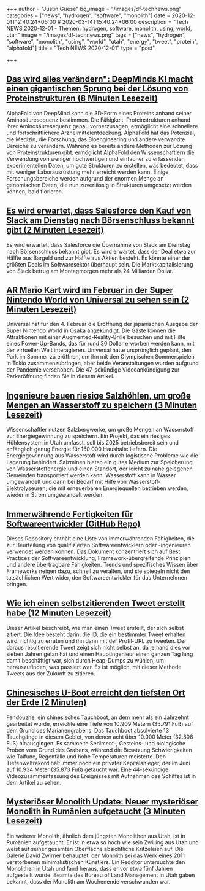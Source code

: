+++
author = "Justin Guese"
bg_image = "/images/df-technews.png"
categories = ["news", "hydrogen", "software", "monolith"]
date = 2020-12-01T12:40:24+06:00 # 2020-03-14T15:40:24+06:00
description = "Tech NEWS 2020-12-01 - Themen: hydrogen, software, monolith, using, world, utah"
image = "/images/df-technews.png"
tags = ["news", "hydrogen", "software", "monolith", "using", "world", "utah", "energy", "tweet", "protein", "alphafold"]
title = "Tech NEWS 2020-12-01"
type = "post"

+++

## [Das wird alles verändern": DeepMinds KI macht einen gigantischen Sprung bei der Lösung von Proteinstrukturen (8 Minuten Lesezeit)](https://www.nature.com/articles/d41586-020-03348-4/1/010001761dffb2fb-9c68be89-7e43-44eb-93aa-6ffc9340a7f1-000000/EFpz9xJn4yvXs-WoUpyMpLVf8V0msCX3vRkJTksMf_0=169)

 AlphaFold von DeepMind kann die 3D-Form eines Proteins anhand seiner Aminosäuresequenz bestimmen. Die Fähigkeit, Proteinstrukturen anhand ihrer Aminosäuresequenz genau vorherzusagen, ermöglicht eine schnellere und fortschrittlichere Arzneimittelentdeckung. AlphaFold hat das Potenzial, die Medizin, die Forschung, das Bioengineering und andere verwandte Bereiche zu verändern. Während es bereits andere Methoden zur Lösung von Proteinstrukturen gibt, ermöglicht AlphaFold den Wissenschaftlern die Verwendung von weniger hochwertigen und einfacher zu erfassenden experimentellen Daten, um gute Strukturen zu erstellen, was bedeutet, dass mit weniger Laborausrüstung mehr erreicht werden kann. Einige Forschungsbereiche werden aufgrund der enormen Menge an genomischen Daten, die nun zuverlässig in Strukturen umgesetzt werden können, bald florieren.

## [Es wird erwartet, dass Salesforce den Kauf von Slack am Dienstag nach Börsenschluss bekannt gibt (2 Minuten Lesezeit)](https://www.cnbc.com/2020/11/30/salesforce-deal-to-buy-slack-expected-to-be-announced-tomorrow.html?__source=newsletter%7Cbreakingnews/1/010001761dffb2fb-9c68be89-7e43-44eb-93aa-6ffc9340a7f1-000000/qZJFTI8RwVEpFJ7hxTdeHzXeXklIObnmFm09sRyOBQ8=169)

 Es wird erwartet, dass Salesforce die Übernahme von Slack am Dienstag nach Börsenschluss bekannt gibt. Es wird erwartet, dass der Deal etwa zur Hälfte aus Bargeld und zur Hälfte aus Aktien besteht. Es könnte einer der größten Deals im Softwaresektor überhaupt sein. Die Marktkapitalisierung von Slack betrug am Montagmorgen mehr als 24 Milliarden Dollar.

## [AR Mario Kart wird im Februar in der Super Nintendo World von Universal zu sehen sein (2 Minuten Lesezeit)](https://arstechnica.com/gaming/2020/11/ar-mario-kart-anchors-universals-super-nintendo-world-in-february//1/010001761dffb2fb-9c68be89-7e43-44eb-93aa-6ffc9340a7f1-000000/t48k963uY7H6XlIrVQO8lkWNjHvUu54zEDaWM59VC7g=169)

 Universal hat für den 4. Februar die Eröffnung der japanischen Ausgabe der Super Nintendo World in Osaka angekündigt. Die Gäste können die Attraktionen mit einer Augmented-Reality-Brille besuchen und mit Hilfe eines Power-Up-Bands, das für rund 30 Dollar erworben werden kann, mit der virtuellen Welt interagieren. Universal hatte ursprünglich geplant, den Park im Sommer zu eröffnen, um ihn mit den Olympischen Sommerspielen in Tokio zusammenzubringen, aber beide Veranstaltungen wurden aufgrund der Pandemie verschoben. Die 47-sekündige Videoankündigung zur Parkeröffnung finden Sie in diesem Artikel.

## [Ingenieure bauen riesige Salzhöhlen, um große Mengen an Wasserstoff zu speichern (3 Minuten Lesezeit)](https://www.popularmechanics.com/science/energy/a34824959/salt-caves-store-hydrogen//1/010001761dffb2fb-9c68be89-7e43-44eb-93aa-6ffc9340a7f1-000000/M6fiYlJjuyjF0rVAFJGsOtM-eTqKHJ_fBcsOTMbFn-g=169)

 Wissenschaftler nutzen Salzbergwerke, um große Mengen an Wasserstoff zur Energiegewinnung zu speichern. Ein Projekt, das ein riesiges Höhlensystem in Utah umfasst, soll bis 2025 betriebsbereit sein und anfänglich genug Energie für 150 000 Haushalte liefern. Die Energiegewinnung aus Wasserstoff wird durch logistische Probleme wie die Lagerung behindert. Salzminen bieten ein gutes Medium zur Speicherung von Wasserstoffenergie und einen Standort, der leicht zu nahe gelegenen Gemeinden transportiert werden kann. Wasserstoff kann in Wasser umgewandelt und dann bei Bedarf mit Hilfe von Wasserstoff-Elektrolyseuren, die mit erneuerbaren Energiequellen betrieben werden, wieder in Strom umgewandelt werden.

## [Immerwährende Fertigkeiten für Softwareentwickler (GitHub Repo)](https://github.com/romenrg/evergreen-skills-developers/1/010001761dffb2fb-9c68be89-7e43-44eb-93aa-6ffc9340a7f1-000000/mvfHwjKrFodBHBmt-3c4B2YlfaXvTm78zf6QLTQTDfY=169)

 Dieses Repository enthält eine Liste von immerwährenden Fähigkeiten, die zur Beurteilung von qualifizierten Softwareentwicklern oder -ingenieuren verwendet werden können. Das Dokument konzentriert sich auf Best Practices der Softwareentwicklung, Framework-übergreifende Prinzipien und andere übertragbare Fähigkeiten. Trends und spezifisches Wissen über Frameworks neigen dazu, schnell zu veralten, und sie spiegeln nicht den tatsächlichen Wert wider, den Softwareentwickler für das Unternehmen bringen.

## [Wie ich einen selbstzitierenden Tweet erstellt habe (12 Minuten Lesezeit)](https://oisinmoran.com/quinetweet/1/010001761dffb2fb-9c68be89-7e43-44eb-93aa-6ffc9340a7f1-000000/ISjtYfg22jr-Pcs1GL5eCF8x2T-cuO15UF00mnBiNuA=169)

 Dieser Artikel beschreibt, wie man einen Tweet erstellt, der sich selbst zitiert. Die Idee besteht darin, die ID, die ein bestimmter Tweet erhalten wird, richtig zu erraten und ihn dann mit der Profil-URL zu tweeten. Der daraus resultierende Tweet zeigt sich nicht selbst an, da jemand dies vor sieben Jahren getan hat und einen Hauptingenieur einen ganzen Tag lang damit beschäftigt war, sich durch Heap-Dumps zu wühlen, um herauszufinden, was passiert war. Es ist möglich, mit dieser Methode Tweets aus der Zukunft zu zitieren.

## [Chinesisches U-Boot erreicht den tiefsten Ort der Erde (2 Minuten)](https://www.livescience.com/chinese-submarine-record-dive.html/1/010001761dffb2fb-9c68be89-7e43-44eb-93aa-6ffc9340a7f1-000000/nSk2B4-DzKFb2L0ai8k5AO-9JX7Mch4aFfzWBN5OIpg=169)

 Fendouzhe, ein chinesisches Tauchboot, an dem mehr als ein Jahrzehnt gearbeitet wurde, erreichte eine Tiefe von 10.909 Metern (35.791 Fuß) auf dem Grund des Marianengrabens. Das Tauchboot absolvierte 13 Tauchgänge in diesem Gebiet, von denen acht über 10.000 Meter (32.808 Fuß) hinausgingen. Es sammelte Sediment-, Gesteins- und biologische Proben vom Grund des Grabens, während die Besatzung Schwierigkeiten wie Taifune, Regenfälle und hohe Temperaturen meisterte. Den Tiefenweltrekord hält immer noch ein privater Kapitalanleger, der im Juni auf 10.934 Meter (35.873 Fuß) getaucht war. Eine 44-sekündige Videozusammenfassung des Ereignisses mit Aufnahmen des Schiffes ist in dem Artikel zu sehen.

## [Mysteriöser Monolith Update: Neuer mysteriöser Monolith in Rumänien aufgetaucht (3 Minuten Lesezeit)](https://www.vice.com/en/article/v7mb84/mysterious-monolith-update-new-mysterious-monolith-appears-in-romania/1/010001761dffb2fb-9c68be89-7e43-44eb-93aa-6ffc9340a7f1-000000/remjW3oD5fvVdGfXubVAODlCgFpFnyJ0CCaH0dRhAc8=169)

 Ein weiterer Monolith, ähnlich dem jüngsten Monolithen aus Utah, ist in Rumänien aufgetaucht. Er ist in etwa so hoch wie sein Zwilling aus Utah und weist auf seiner gesamten Oberfläche absichtliche Kritzeleien auf. Die Galerie David Zwirner behauptet, der Monolith sei das Werk eines 2011 verstorbenen minimalistischen Künstlers. Ein Redditor untersuchte den Monolithen in Utah und fand heraus, dass er vor etwa fünf Jahren aufgestellt wurde. Beamte des Bureau of Land Management in Utah gaben bekannt, dass der Monolith am Wochenende verschwunden war.

